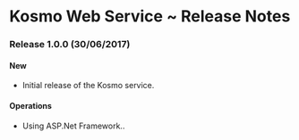 ﻿# Kosmo Web Service ~ Release Notes

### Release 1.0.0 (30/06/2017)
#### New
* Initial release of the Kosmo service.

#### Operations
* Using ASP.Net Framework..
